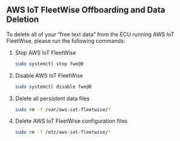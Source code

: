 ## AWS IoT FleetWise Offboarding and Data Deletion

To delete all of your “free text data” from the ECU running AWS IoT FleetWise, please run the
following commands:

1. Stop AWS IoT FleetWise

   ```bash
   sudo systemctl stop fwe@0
   ```

2. Disable AWS IoT FleetWise

   ```bash
   sudo systemctl disable fwe@0
   ```

3. Delete all persistent data files

   ```bash
   sudo rm -f /var/aws-iot-fleetwise/*
   ```

4. Delete AWS IoT FleetWise configuration files

   ```bash
   sudo rm -f /etc/aws-iot-fleetwise/*
   ```

